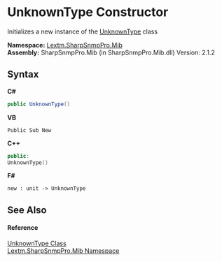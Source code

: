 # UnknownType Constructor 
 

Initializes a new instance of the <a href="T_Lextm_SharpSnmpPro_Mib_UnknownType">UnknownType</a> class

**Namespace:**&nbsp;<a href="N_Lextm_SharpSnmpPro_Mib">Lextm.SharpSnmpPro.Mib</a><br />**Assembly:**&nbsp;SharpSnmpPro.Mib (in SharpSnmpPro.Mib.dll) Version: 2.1.2

## Syntax

**C#**<br />
``` C#
public UnknownType()
```

**VB**<br />
``` VB
Public Sub New
```

**C++**<br />
``` C++
public:
UnknownType()
```

**F#**<br />
``` F#
new : unit -> UnknownType
```


## See Also


#### Reference
<a href="T_Lextm_SharpSnmpPro_Mib_UnknownType">UnknownType Class</a><br /><a href="N_Lextm_SharpSnmpPro_Mib">Lextm.SharpSnmpPro.Mib Namespace</a><br />